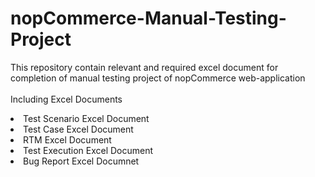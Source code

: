 # nopCommerce-Manual-Testing-Project
This repository contain relevant and required excel document for completion of manual testing project of nopCommerce web-application
<br> 
<br>
Including Excel Documents 
<li>Test Scenario Excel Document </li>
<li>Test Case Excel Document </li>
<li>RTM Excel Document </li>
<li>Test Execution Excel Document </li>
<li>Bug Report Excel Documnet </li>